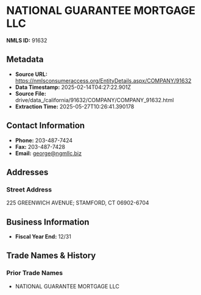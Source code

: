 # NATIONAL GUARANTEE MORTGAGE LLC

**NMLS ID:** 91632

## Metadata
- **Source URL:** https://nmlsconsumeraccess.org/EntityDetails.aspx/COMPANY/91632
- **Data Timestamp:** 2025-02-14T04:27:22.901Z
- **Source File:** drive/data_/california/91632/COMPANY/COMPANY_91632.html
- **Extraction Time:** 2025-05-27T10:26:41.390178

## Contact Information
- **Phone:** 203-487-7424
- **Fax:** 203-487-7428
- **Email:** george@ngmllc.biz

## Addresses
### Street Address
225 GREENWICH AVENUE; STAMFORD, CT 06902-6704

## Business Information
- **Fiscal Year End:** 12/31

## Trade Names & History
### Prior Trade Names
- NATIONAL GUARANTEE MORTGAGE LLC
